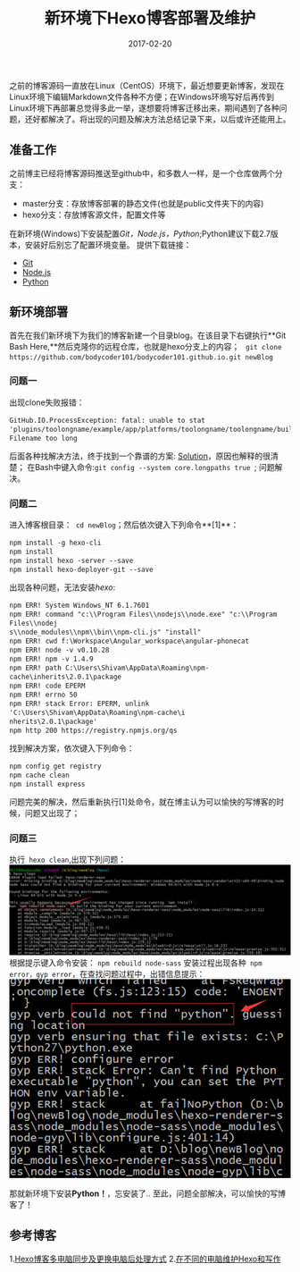 ﻿---
title: 新环境下Hexo博客部署及维护
date: 2017-02-20
tags: git, hexo
---
   之前的博客源码一直放在Linux（CentOS）环境下，最近想要更新博客，发现在Linux环境下编辑Markdown文件各种不方便；在Windows环境写好后再传到Linux环境下再部署总觉得多此一举，遂想要将博客迁移出来，期间遇到了各种问题，还好都解决了。将出现的问题及解决方法总结记录下来，以后或许还能用上。
   <!-- more -->
## 准备工作
之前博主已经将博客源码推送至github中，和多数人一样，是一个仓库做两个分支：

 - master分支：存放博客部署的静态文件(也就是public文件夹下的内容)
 - hexo分支：存放博客源文件，配置文件等
 
在新环境(Windows)下安装配置*Git，Node.js，Python*;Python建议下载2.7版本，安装好后别忘了配置环境变量。
提供下载链接：

- [Git](https://github.com/waylau/git-for-win)
- [Node.js](https://nodejs.org/en/download/)
- [Python](https://www.python.org/downloads/)


## 新环境部署
首先在我们新环境下为我们的博客新建一个目录blog。在该目录下右键执行**Git Bash Here,**然后克隆你的远程仓库，也就是hexo分支上的内容；
` git clone https://github.com/bodycoder101/bodycoder101.github.io.git newBlog`
### 问题一
出现clone失败报错：
```
GitHub.IO.ProcessException: fatal: unable to stat 'plugins/toolongname/example/app/platforms/toolongname/toolongname/build/intermediates/classes/debug/org/toolongname/toolongname/toolongname$toolongname$toolongname.class': Filename too long
```
后面各种找解决方法，终于找到一个靠谱的方案: [Solution](http://ourcodeworld.com/articles/read/109/how-to-solve-filename-too-long-error-in-git-powershell-and-github-application-for-windows)，原因也解释的很清楚；
在Bash中键入命令:`git config --system core.longpaths true `; 问题解决。
### 问题二
进入博客根目录：` cd newBlog`；然后依次键入下列命令**[1]**：
```
npm install -g hexo-cli
npm install
npm install hexo -server --save
npm install hexo-deployer-git --save
```
出现各种问题，无法安装*hexo*:
```
npm ERR! System Windows_NT 6.1.7601
npm ERR! command "c:\\Program Files\\nodejs\\node.exe" "c:\\Program Files\\nodej
s\\node_modules\\npm\\bin\\npm-cli.js" "install"
npm ERR! cwd f:\Workspace\Angular_workspace\angular-phonecat
npm ERR! node -v v0.10.28
npm ERR! npm -v 1.4.9
npm ERR! path C:\Users\Shivam\AppData\Roaming\npm-cache\inherits\2.0.1\package
npm ERR! code EPERM
npm ERR! errno 50
npm ERR! stack Error: EPERM, unlink 'C:\Users\Shivam\AppData\Roaming\npm-cache\i
nherits\2.0.1\package'
npm http 200 https://registry.npmjs.org/qs
```
找到解决方案，依次键入下列命令：
```
npm config get registry
npm cache clean
npm install express
```
问题完美的解决，然后重新执行[1]处命令，就在博主认为可以愉快的写博客的时候，问题又出现了；
### 问题三
执行` hexo clean`,出现下列问题：
![](https://raw.githubusercontent.com/bodycoder101/MarkdownPhotos/master/hexo_clean_error.png)
根据提示键入命令安装：
`npm rebuild node-sass`
安装过程出现各种` npm error，gyp error`，在查找问题过程中，出错信息提示：
![](https://raw.githubusercontent.com/bodycoder101/MarkdownPhotos/master/could_not_find_python.png)

那就新环境下安装**Python！**，忘安装了..
至此，问题全部解决，可以愉快的写博客了！

## 参考博客
1.[Hexo博客多电脑同步及更换电脑后处理方式](http://www.lzblog.cn/2016/11/21/Hexo%E5%8D%9A%E5%AE%A2%E5%A4%9A%E7%94%B5%E8%84%91%E5%90%8C%E6%AD%A5%E5%8F%8A%E6%9B%B4%E6%8D%A2%E7%94%B5%E8%84%91%E5%90%8E%E5%A4%84%E7%90%86%E6%96%B9%E5%BC%8F/)
2.[在不同的电脑维护Hexo和写作](http://www.rvclient.com/2016/05/21/hexo-everywhere/)
 



